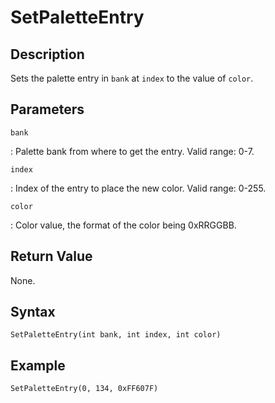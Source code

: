 # SetPaletteEntry

## Description
Sets the palette entry in `bank` at `index` to the value of `color`.

## Parameters
`bank`

:   Palette bank from where to get the entry. Valid range: 0-7.

`index`

:   Index of the entry to place the new color. Valid range: 0-255.

`color`

:   Color value, the format of the color being 0xRRGGBB.

## Return Value
None.

## Syntax
```
SetPaletteEntry(int bank, int index, int color)
```

## Example
```
SetPaletteEntry(0, 134, 0xFF607F)
```